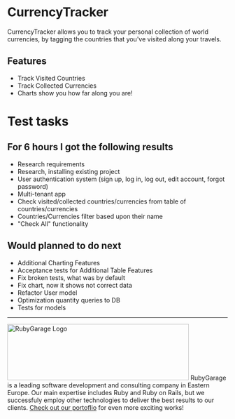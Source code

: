 CurrencyTracker
===============

CurrencyTracker allows you to track your personal collection of world currencies, by tagging the countries that you've visited along your travels.

Features
--------

* Track Visited Countries
* Track Collected Currencies
* Charts show you how far along you are!

Test tasks
==========

For 6 hours I got the following results
---------------------------------------

* Research requirements
* Research, installing existing project
* User authentication system (sign up, log in, log out, edit account, forgot password)
* Multi-tenant app
* Check visited/collected countries/currencies from table of countries/currencies
* Countries/Currencies filter based upon their name
* "Check All" functionality

Would planned to do next
------------------------

* Additional Charting Features
* Acceptance tests for Additional Table Features
* Fix broken tests, what was by default
* Fix chart, now it shows not correct data
* Refactor User model
* Optimization quantity queries to DB
* Tests for models
***
<a href="https://rubygarage.org/"><img src="https://github.com/sparrow/CurrencyTracker/blob/master/app/assets_rg_color_logo_horizontal.png?raw=true" alt="RubyGarage Logo" width="415" height="128"></a>
RubyGarage is a leading software development and consulting company in Eastern Europe. Our main expertise includes Ruby and Ruby on Rails, but we successfuly employ other technologies to deliver the best results to our clients. [Check out our portoflio](https://rubygarage.org/portfolio) for even more exciting works!
